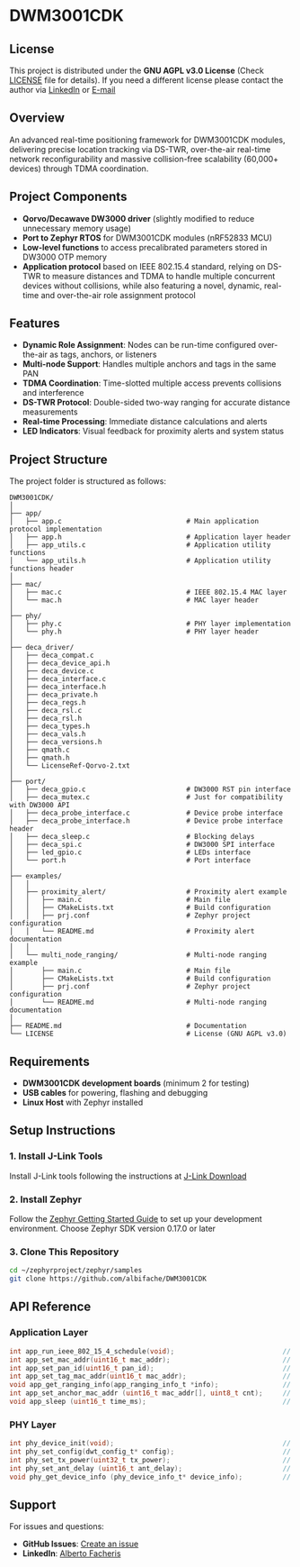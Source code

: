 # DWM3001CDK

## License

This project is distributed under the **GNU AGPL v3.0 License** (Check [LICENSE](LICENSE) file for details). If you need a different license please contact the author via [LinkedIn](https://www.linkedin.com/in/alberto-facheris-9028ab357/) or [E-mail](mailto:albi97.fache@gmail.com)


## Overview

An advanced real-time positioning framework for DWM3001CDK modules, delivering precise location tracking via DS-TWR, over-the-air real-time network reconfigurability and massive collision-free scalability (60,000+ devices) through TDMA coordination.

## Project Components

- **Qorvo/Decawave DW3000 driver** (slightly modified to reduce unnecessary memory usage)
- **Port to Zephyr RTOS** for DWM3001CDK modules (nRF52833 MCU)
- **Low-level functions** to access precalibrated parameters stored in DW3000 OTP memory
- **Application protocol** based on IEEE 802.15.4 standard, relying on DS-TWR to measure distances and TDMA to handle multiple concurrent devices without collisions, while also featuring a novel, dynamic, real-time and over-the-air role assignment protocol 

## Features

- **Dynamic Role Assignment**: Nodes can be run-time configured over-the-air as tags, anchors, or listeners
- **Multi-node Support**: Handles multiple anchors and tags in the same PAN
- **TDMA Coordination**: Time-slotted multiple access prevents collisions and interference
- **DS-TWR Protocol**: Double-sided two-way ranging for accurate distance measurements
- **Real-time Processing**: Immediate distance calculations and alerts
- **LED Indicators**: Visual feedback for proximity alerts and system status

## Project Structure

The project folder is structured as follows:

```
DWM3001CDK/
│
├── app/
│   ├── app.c                               # Main application protocol implementation
│   ├── app.h                               # Application layer header
│   ├── app_utils.c                         # Application utility functions
│   └── app_utils.h                         # Application utility functions header
│
├── mac/
│   ├── mac.c                               # IEEE 802.15.4 MAC layer
│   └── mac.h                               # MAC layer header
│
├── phy/
│   ├── phy.c                               # PHY layer implementation
│   └── phy.h                               # PHY layer header
│
├── deca_driver/
│   ├── deca_compat.c
│   ├── deca_device_api.h
│   ├── deca_device.c
│   ├── deca_interface.c
│   ├── deca_interface.h
│   ├── deca_private.h
│   ├── deca_regs.h
│   ├── deca_rsl.c
│   ├── deca_rsl.h
│   ├── deca_types.h
│   ├── deca_vals.h
│   ├── deca_versions.h
│   ├── qmath.c
│   ├── qmath.h
│   └── LicenseRef-Qorvo-2.txt
│
├── port/
│   ├── deca_gpio.c                         # DW3000 RST pin interface
│   ├── deca_mutex.c                        # Just for compatibility with DW3000 API
│   ├── deca_probe_interface.c              # Device probe interface
│   ├── deca_probe_interface.h              # Device probe interface header
│   ├── deca_sleep.c                        # Blocking delays
│   ├── deca_spi.c                          # DW3000 SPI interface
│   ├── led_gpio.c                          # LEDs interface
│   └── port.h                              # Port interface
│
├── examples/
│   │
│   ├── proximity_alert/                    # Proximity alert example
│   │   ├── main.c                          # Main file
│   │   ├── CMakeLists.txt                  # Build configuration
│   │   ├── prj.conf                        # Zephyr project configuration
│   │   └── README.md                       # Proximity alert documentation
│   │
│   └── multi_node_ranging/                 # Multi-node ranging example
│       ├── main.c                          # Main file
│       ├── CMakeLists.txt                  # Build configuration
│       ├── prj.conf                        # Zephyr project configuration
│       └── README.md                       # Multi-node ranging documentation
│   
├── README.md                               # Documentation
└── LICENSE                                 # License (GNU AGPL v3.0)
```

## Requirements

- **DWM3001CDK development boards** (minimum 2 for testing)
- **USB cables** for powering, flashing and debugging
- **Linux Host** with Zephyr installed

## Setup Instructions

### 1. Install J-Link Tools

Install J-Link tools following the instructions at [J-Link Download](https://www.segger.com/downloads/jlink/)

### 2. Install Zephyr

Follow the [Zephyr Getting Started Guide](https://docs.zephyrproject.org/latest/develop/getting_started/index.html) to set up your development environment. Choose Zephyr SDK version 0.17.0 or later

### 3. Clone This Repository

```bash
cd ~/zephyrproject/zephyr/samples
git clone https://github.com/albifache/DWM3001CDK
```

## API Reference

### Application Layer

```c
int app_run_ieee_802_15_4_schedule(void);                           // Run ranging protocol
int app_set_mac_addr(uint16_t mac_addr);                            // Set node MAC address
int app_set_pan_id(uint16_t pan_id);                                // Set node PAN ID
int app_set_tag_mac_addr(uint16_t mac_addr);                        // Select which node will behave as tag
void app_get_ranging_info(app_ranging_info_t *info);                // Read ranging session results
int app_set_anchor_mac_addr (uint16_t mac_addr[], uint8_t cnt);     // Select which nodes will behave as anchors
void app_sleep (uint16_t time_ms);                                  // Sleep for time_ms milliseconds
```

### PHY Layer

```c
int phy_device_init(void);                                          // Initialize DW3000
int phy_set_config(dwt_config_t* config);                           // Configure UWB channel parameters
int phy_set_tx_power(uint32_t tx_power);                            // Set transmission power
int phy_set_ant_delay (uint16_t ant_delay);                         // Set antenna delay
void phy_get_device_info (phy_device_info_t* device_info);          // Read device hardware info
```

## Support

For issues and questions:

- **GitHub Issues**: [Create an issue](https://github.com/albifache/DWM3001CDK/issues)
- **LinkedIn**: [Alberto Facheris](https://www.linkedin.com/in/alberto-facheris-9028ab357/)
